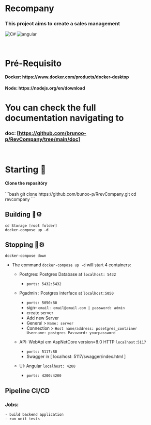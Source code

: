 # Recompany
<h3> This project aims to create a sales management </h3>
<p>
  <img alt="C#" src="https://img.shields.io/badge/C%23-239120?style=for-the-badge&logo=c-sharp&logoColor=white"/>
  <img alt="angular" src="https://img.shields.io/badge/A-AngularJs-red" />
</p>
<br/>

# Pré-Requisito
<h4>Docker: https://www.docker.com/products/docker-desktop</h4>
<h4>Node: https://nodejs.org/en/download</h4>

# You can check the full documentation navigating to 
### doc: [https://github.com/brunoo-p/RevCompany/tree/main/doc]
<br/>

# Starting 🚀
<h4>Clone the repositóry</h4>
```bash
git clone https://github.com/bunoo-p/RrevCompany.git
cd revcompany
```

## Building 🔧⚙
```shel
cd Storage [root folder] 
docker-compose up -d
```

## Stopping 🔧⚙
```shel
docker-compose down
```

- The command ``` docker-compose up -d ``` will start 4 containers:

  - Postgres: Postgres Database at ``localhost: 5432``
      - ``ports: 5432:5432``
      
  - Pgadmin : Postgres interface at ```localhost:5050```
      - ``ports: 5050:80``
      - sign-  ``email: email@email.com | password: admin``
      - create server
      - Add new Server
      - General > ``Name: server``
      - Connection > ``
          Host name/address: posetgres_container
          Username: postgres
          Password: yourpassword
          ``
      
  - API: WebApi em AspNetCore version=8.0  HTTP ``localhost:5117`` 
      - ``ports: 5117:80``
      - Swagger in  [ localhost: 5117/swagger/index.html ]
  
  - UI: Angular ``localhost: 4200``
      - ``ports: 4200:4200``

## Pipeline CI/CD
  ### Jobs:
    - build backend application
    - run unit tests

